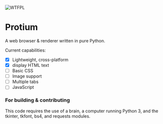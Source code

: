 ![WTFPL](http://www.wtfpl.net/wp-content/uploads/2012/12/wtfpl-badge-1.png)
# Protium
A web browser &amp; renderer written in pure Python.

Current capabilities:
- [x] Lightweight, cross-platform
- [x] display HTML text
- [ ] Basic CSS
- [ ] Image support
- [ ] Multiple tabs
- [ ] JavaScript

### For building & contributing
This code requires the use of a brain, a computer running Python 3, and the tkinter, tkfont, bs4, and requests modules.
